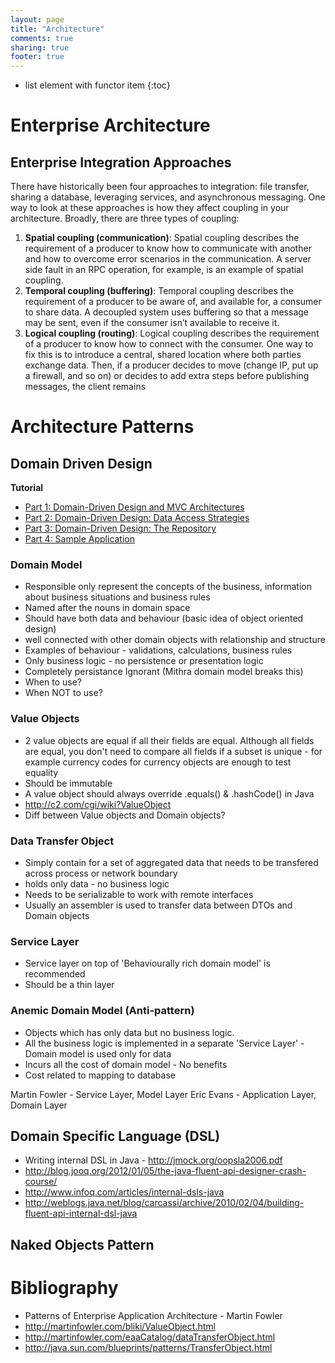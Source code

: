 ```yaml
---
layout: page
title: "Architecture"
comments: true
sharing: true
footer: true
---
```


* list element with functor item
{:toc}


# Enterprise Architecture

## Enterprise Integration Approaches

There have historically been four approaches to integration: file transfer, sharing a database, leveraging services, and asynchronous messaging. One way to look at these approaches is how they affect coupling in your architecture. Broadly, there are three types of coupling:

1. **Spatial coupling (communication)**: Spatial coupling describes the requirement of a producer to know how to communicate with another and how to overcome error scenarios in the communication. A server side fault in an RPC operation, for example, is an example of spatial coupling.
2. **Temporal coupling (buffering)**: Temporal coupling describes the requirement of a producer to be aware of, and available for, a consumer to share data. A decoupled system uses buffering so that a message may be sent, even if the consumer isn’t available to receive it.
3. **Logical coupling (routing)**: Logical coupling describes the requirement of a producer to know how to connect with the consumer. One way to fix this is to introduce a central, shared location where both parties exchange data. Then, if a producer decides to move (change IP, put up a firewall, and so on) or decides to add extra steps before publishing messages, the client remains




# Architecture Patterns

## Domain Driven Design

**Tutorial**

* [Part 1: Domain-Driven Design and MVC Architectures](http://blog.fedecarg.com/2009/03/11/domain-driven-design-and-mvc-architectures/)
* [Part 2: Domain-Driven Design: Data Access Strategies](http://blog.fedecarg.com/2009/03/12/domain-driven-design-and-data-access-strategies/)
* [Part 3: Domain-Driven Design: The Repository](http://blog.fedecarg.com/2009/03/15/domain-driven-design-the-repository/)
* [Part 4: Sample Application](http://blog.fedecarg.com/2009/03/22/domain-driven-design-sample-application/)

### Domain Model

* Responsible only represent the concepts of the business, information about business situations and business rules
* Named after the nouns in domain space
* Should have both data and behaviour (basic idea of object oriented design)
* well connected with other domain objects with relationship and structure
* Examples of behaviour - validations, calculations, business rules
* Only business logic - no persistence or presentation logic
* Completely persistance Ignorant (Mithra domain model breaks this)
* When to use?
* When NOT to use?

### Value Objects

* 2 value objects are equal if all their fields are equal. Although all fields are equal, you don't need to compare all fields if a subset is unique - for example currency codes for currency objects are enough to test equality
* Should be immutable
* A value object should always override .equals() & .hashCode() in Java
* http://c2.com/cgi/wiki?ValueObject
* Diff between Value objects and Domain objects?

### Data Transfer Object

* Simply contain for a set of aggregated data that needs to be transfered across process or network boundary
* holds only data - no business logic
* Needs to be serializable to work with remote interfaces
* Usually an assembler is used to transfer data between DTOs and Domain objects

### Service Layer

* Service layer on top of 'Behaviourally rich domain model' is recommended
* Should be a thin layer

### Anemic Domain Model (Anti-pattern)

* Objects which has only data but no business logic. 
* All the business logic is implemented in a separate 'Service Layer' - Domain model is used only for data
* Incurs all the cost of domain model - No benefits
* Cost related to mapping to database


Martin Fowler - Service Layer, Model Layer
Eric Evans - Application Layer, Domain Layer


## Domain Specific Language (DSL)

* Writing internal DSL in Java - http://jmock.org/oopsla2006.pdf
* http://blog.jooq.org/2012/01/05/the-java-fluent-api-designer-crash-course/
* http://www.infoq.com/articles/internal-dsls-java
* http://weblogs.java.net/blog/carcassi/archive/2010/02/04/building-fluent-api-internal-dsl-java

## Naked Objects Pattern


# Bibliography

* Patterns of Enterprise Application Architecture - Martin Fowler 
* http://martinfowler.com/bliki/ValueObject.html
* http://martinfowler.com/eaaCatalog/dataTransferObject.html
* http://java.sun.com/blueprints/patterns/TransferObject.html
